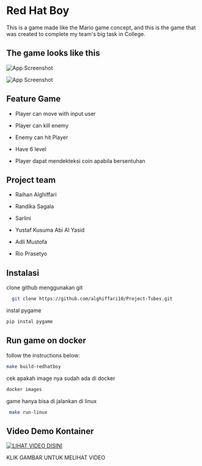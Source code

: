 
# Red Hat Boy 

This is a game made like the Mario game concept, and this is the game that was created to complete my team's big task in College.


## The game looks like this

![App Screenshot](https://raw.githubusercontent.com/alghiffari10/Project-Tubes/main/screenshot/level_screen.png)

![App Screenshot](https://github.com/alghiffari10/Project-Tubes/blob/main/screenshot/overworld_screen.png?raw=true)


## Feature Game

- Player can move with input user

- Player can kill enemy

- Enemy can hit Player

- Have 6 level

- Player dapat mendekteksi coin apabila bersentuhan


## Project team

- Raihan Alghiffari

- Randika Sagala

- Sarlini

- Yustaf Kusuma Abi Al Yasid

- Adli Mustofa

- Rio Prasetyo

## Instalasi

clone github menggunakan git

```bash
  git clone https://github.com/alghiffari10/Project-Tubes.git
```
instal pygame
```bash
pip instal pygame
```

## Run game on docker
follow the instructions below:
```bash
make build-redhatboy
```
cek apakah image nya sudah ada di docker 
```bash
docker images
```
game hanya bisa di jalankan di linux 
```bash
 make run-linux
```

## Video Demo Kontainer

[![LIHAT VIDEO DISINI](http://img.youtube.com/vi/rDG8WafzwIo/0.jpg)](https://www.youtube.com/watch?v=rDG8WafzwIo)

KLIK GAMBAR UNTUK MELIHAT VIDEO
